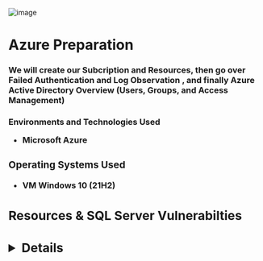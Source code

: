 ![image](https://user-images.githubusercontent.com/109401839/230745596-57cee9bd-687c-427d-b0db-d1080df77f7e.png)

<h1>Azure Preparation </h1>

<h3> We will create our Subcription and Resources, then go over Failed Authentication and Log Observation , and finally
Azure Active Directory Overview (Users, Groups, and Access Management)<h3>

<b> Environments and Technologies Used <b>

- Microsoft Azure

<h3> Operating Systems Used </h3>

- VM Windows 10 (21H2)

<h2>Resources & SQL Server Vulnerabilties<h2>

<details close>

---

</summary>

<b> Actions and Observations<b>

- Create Windows 10 Pro Virtual Machine
- Name the Resource Group: RG-Cyber-Lab

![gtxtw3z5](https://user-images.githubusercontent.com/109401839/230747447-40c9b360-38e2-4d8d-b4b2-7ea0bb12ae0f.png)

- Name the Virtual Network. NAME IT “Lab-VNet”

![hjl0rzkf](https://user-images.githubusercontent.com/109401839/230747449-be2118b3-a451-4d32-a756-d4082055ae31.png)

- Now, double check the VM settings and create ! 

![image](https://user-images.githubusercontent.com/109401839/230747537-211a32a7-9525-4572-a455-0a250278c604.png)

- Configure Network Security Group (Layer 4 Firewall) to allow all traffic inbound

- A mini firewall that will be configured for our virutal machine to allow all traffic in. We want to make this firewall look enticing to allow threat actors such as hackers, bots , and attackers to try to get into our virtual machine. 

- In resource groups, we will go inside it, we can see all the things associated with the VM being created. 
- We will edit, the network security group, either by search or in the resource groups. 
- Based on the traffic coming into the network we can see the priorty categorised in Azzure based on the set rules/protocols. 
- Create Inbound Security Rule , Any, Name it "DangerAllInBound" 

![nsg danger inbound](https://user-images.githubusercontent.com/109401839/230748062-20cb8a7d-768c-4d8b-b548-dad98fdef095.png)

- Now try to ping the IP Address of the VM in CMD...
- Did it work? 

![ping](https://i.imgur.com/ZnVQuDB.png)

- No it didnt because we need to remote in, and change the firewall setting within the VM as well. 

- Remote Into the VM

- Now remote in, on Windows 10 we will use  "Remote Desktop Connection" 

![e](https://i.imgur.com/8RQ9xpu.png)

- Turn off Windows Firewall
 
- Once you are logged in, search "wf.msc" in the start menu to execute the program "Windows Defender Firewall Advanced Security.
- Click on "Windows Defender Firewall Properties" 
- On each tab, turn off the "Firewall State" 
- Ignore IPSEC Settings for now.

![3](https://i.imgur.com/pBzKoId.png)

- Now observe the changes in CMD: 

![image](https://user-images.githubusercontent.com/109401839/230748490-8588cf7e-e3b4-4739-befd-f4695ba665ce.png)

- Install SQL Server Evaluation

- [Download here](https://www.microsoft.com/en-us/evalcenter/download-sql-server-2022)

- Install .exe file, Download Media, ISO option, Open Folder, and Mount Media

- It will show as a disk file under "This PC" side panel: 

![image](https://user-images.githubusercontent.com/109401839/230748771-4fd4e778-626d-4baa-8403-b1acf1389bdb.png)

![image](https://user-images.githubusercontent.com/109401839/230748852-edba2194-ebb1-4e15-932f-243d6cce6fac.png)

- Install SSMS (SQL Server Management Studio)

![sql install](https://user-images.githubusercontent.com/109401839/230748997-ad8f84d1-9bf7-4125-b7e5-0cd2f490b62b.png)

![mstsc_Kc9i9HCW3n](https://user-images.githubusercontent.com/109401839/230749050-cdeedde3-6773-48a1-852b-415ea114cfc6.png)

![mstsc_sGtz3qU3M2](https://user-images.githubusercontent.com/109401839/230749062-0bd9eaeb-9c0d-43c2-93a5-c9641bf2285e.png)

- Select "Mixed Mode", this is important becayse with Windows Authentication Mode, we will only be able to login with an online acount, where as with a mixed mode, we can login online and locally into the SQL Server.

- Add current user, and enter your password. 

- Now Finish Install ! Now we can connect to our SQL Database.  

- Next we will download [Server Management Studio](https://learn.microsoft.com/en-us/sql/ssms/download-sql-server-management-studio-ssms?view=sql-server-ver16)

![image](https://user-images.githubusercontent.com/109401839/230749437-dfc8f934-0360-4bc8-949f-a99371c0ba40.png)

![image](https://user-images.githubusercontent.com/109401839/230749591-15fffab9-3651-418b-8694-bd763492a9fb.png)

[Configure](https://learn.microsoft.com/en-us/sql/relational-databases/security/auditing/write-sql-server-audit-events-to-the-security-log?view=sql-server-ver16) the audit object access setting in Windows using auditpol

- Enable logging for SQL Server to be ported into Windows Event Viewer 

- Open a command prompt with administrative permissions.

- From the Start menu, navigate to Command Prompt, and then select Run as administrator.

- If the User Account Control dialog box opens, select Continue.

- Execute the following statement to enable auditing from SQL Server.

- Windows Command Prompt

- Copy

```auditpol /set /subcategory:"application generated" /success:enable /failure:enable```

- Close the command prompt window.

![2](https://i.imgur.com/LCjKjIg.png)

- Now RegEdit and explore:

 ```HKEY_LOCAL_MACHINE\SYSTEM\CurrentControlSet\Services\EventLog\Security```

![image](https://user-images.githubusercontent.com/109401839/230749756-e9139c85-9cd7-4756-a400-307b02a4c81a.png)

- Restart SQL Management, Disconnect Connection, Reconnect, and Choose SQL Managements Authentication Method. 

- Now, Intentionally enter the wrong user name and password to do a failed login attempt. 

![image](https://user-images.githubusercontent.com/109401839/230749821-c108d8bb-e77e-4826-9b93-0a6f2afde4f4.png)

- Test SQL logging to make sure it’s working properly

- Enter Event Viewer, Select Application, and View SQL Management Logs Entries: 

![image](https://user-images.githubusercontent.com/109401839/230749908-b20fe934-00b7-498a-a8f6-1f9554e38aed.png)

- Here we can see the failed login attempt and the reason. That concludes the first lab. 

<h2/>Precursor to Security Operations (Failed Authentication and Log Observation)<h2/>

<details close>

---

</summary>

We will create a VM in the cloud that will be our target of attack, and we will observe logs and see what they look like. 
The ultimate goal of this lab is to differentiate between false negatives, false positives, true positives, and true negatives. 
  
<b>Actions and Observations<b>

- We are creating an attack vm the goal is to have a different region so it looks like a threat is attacking our previous vm. 

![OUTSIDE](https://user-images.githubusercontent.com/112146207/230785143-b12ea9d9-8f3d-4fca-a73b-3d54374c3611.png)

```Now we have to name the VNet Lab-VNet-Attacker```

![image](https://user-images.githubusercontent.com/112146207/230785775-a4c5d027-71cd-4341-8927-faa552ff0cd4.png)

- First thing we will do is get the attack-VM public IP adddress. Then go to remote desktop connection and enter in your attack VM information. 

![image](https://user-images.githubusercontent.com/112146207/230786468-787b9479-4b0b-42b4-beb0-f627f6c02125.png)

- Get the windows-vm ```public IP address```` and go to RDP and from there go to the start menu and search remote desktop and enter the ``` IP address ```. 
- We will now generate some failed RDP (remote desktop protocol) logs against the windows-vm from the attacker vm. 
- We will attempt this 5 times with the wrong username and password.

![image](https://user-images.githubusercontent.com/112146207/230787466-11cc67e0-4833-4a61-a7b3-f6d250abf75e.png)

- We then go to event viewer and see all the failed login attempts

![image](https://user-images.githubusercontent.com/112146207/230790854-d6bd81a6-4629-4a4d-ab39-681c7b013451.png)

- After this we will install SSMS within attack-VM and generate some failed MS SQL Auth logs against windows-VM.
- Enter the wrong password 5 times

![image](https://user-images.githubusercontent.com/112146207/230792205-ad1cf545-267b-43ea-9bf0-8ecb72dde3ef.png)

- Log out of the attack-VM, and now we are back into our own computer. 
- From our own computer we will RDP back into our windows-vm. 
- We will inspect the failures and successes (Security log for RDP, Application log for SQL).
- It's important to also take note of EventIDs, messaging, source IP Addresses etc..

![uuu](https://user-images.githubusercontent.com/112146207/230796726-abf6a180-56d0-4428-9952-8eee097c8147.png)

<div>

<h3>Azure Active Directory Overview (Users, Groups, and Access Management)<h3>

<details close>

---

</summary>

![Untitled](https://user-images.githubusercontent.com/109401839/230747442-f0a1831d-1cf0-4895-b335-372314cd5d51.png)

<b>Actions and Observations<b>

- Configure and Observe Tenant-Level Global Reader
1. Create user in Active Directory, we will name the user "globalreaderjohn"
Then we will select the auto password generate option, Maxo1396" 
```It will be different for you```

![image](https://user-images.githubusercontent.com/109401839/230799438-00d3e9fe-4348-4052-9995-6d6895f6f283.png)

![image](https://user-images.githubusercontent.com/109401839/230799569-fca3562d-15c4-4332-9e30-0e75432e7e96.png)

- Assign Tenant-Level Global Reader

![image](https://user-images.githubusercontent.com/109401839/230799619-da680846-c56a-479a-b215-ab5758f49b50.png)

![msedge_Y3BrhP8v9T](https://user-images.githubusercontent.com/109401839/230799861-29ebd5fd-4b1d-445f-a9da-abfd1056a726.png)

Be sure to copy your user's "User Principal Name" ,  for us that is ```globalreaderjohn@fnabeelpm.onmicrosoft.com```

- In a new browser/incognito, log in as globalreaderjohn and observe result of being a Tenant Level “Global Reader”

 [Log into Azure](http://portal.azure.com/) 

![msedge_HqzxFbf0iN](https://user-images.githubusercontent.com/109401839/230799958-e166ab3b-f43a-4ffc-9042-c836cf5c3ec2.png)

 Azure will prompt you to change your auto-generated password, for us we changed it to ```LabTest123456``` , feel free to use anything but be sure to remember it. 

Once you are logged into Azure, notice you can not see anything in your subscription page, however you are able to view all avaialble users. 

Due to your role, as Global Reader. I can view users overview, however I am not able to make changes or reset passwords. 

![image](https://user-images.githubusercontent.com/109401839/230800090-ab7e025f-079f-41f5-a8f4-10cf7dbd5676.png)

This is because we have given RBAC (Role-Based Access Control) and enforced Least Priviledges so John can only do his job, Read. 

- Close browser/incognito when satisfied

- Back in main browser, create another user within AAD  (username: subreaderjane)

- Configure and Observer Subscription Reader

- Auto-generated password, ```Qudo6437```  

![msedge_JftbufmM3X](https://user-images.githubusercontent.com/109401839/230800294-58e9a6f0-984e-435a-8db1-41a5cbbd8523.png)

- Assign Subscription-Level Reader 

This maybe called something different for you, for me ```Azure subscription 1``` and you can find this under ```Subscriptions```. 

Now, Enter the Access Control (IAM) and give Jane her deserved role. 

![image](https://user-images.githubusercontent.com/109401839/230800962-a70cbdaf-c686-41ec-9313-f8dc9cb0fd9e.png)

![msedge_UUzHPizmTA](https://user-images.githubusercontent.com/109401839/230800551-c809f8b7-975f-4a3b-8761-ef7e7c6fe5fb.png)

- In a new browser/incognito, log in as subreaderjane and observe result of being a Subscription Level “Global Reader”

Again, you will be prompted to change your password, document it. 

Go to resource groups and notice you are able to see the resources in there and even under subscriptions. 

Lets try to delete a resource group now, we should not be able to do so... 

![image](https://user-images.githubusercontent.com/109401839/230801715-c9537447-9f66-4f22-8d33-19eab3074bd2.png)

Did it delete? YIKES.

![image](https://user-images.githubusercontent.com/109401839/230801752-80f0c485-cf6b-40d5-ac6d-de5b9cedf301.png)

It did not delete ! Jane does not have the priveldges to create or delete. Only a subscription level reader. We can not actually change anything. 

- Close browser/incognito when satisfied

- Configure and Observe Resource Group Contributor (like an admin)

- Back in main browser, create another user within AAD  (username: rgcontributordave)

Auto-generated password ```Fayo1701```

- Create a new resource group called “Permissions-Tester”

- Assign Resource Group-level Contributor

- For our resource group (RG-Cyber-Lab), assign Contributor Permissions

![image](https://user-images.githubusercontent.com/109401839/230802793-5cd508ee-80f4-4ec5-a550-a9bcfee016b6.png)

- In a new browser/incognito, log in as rgcontributordave and observe result of being a Subscription Level Reader
 
![msedge_0h9H4b5cvQ](https://user-images.githubusercontent.com/109401839/230802957-c2564141-5e21-4f06-8566-70b1464c40ce.png)

- Observe the result of being a Resource Group Level Contributor

![image](https://user-images.githubusercontent.com/109401839/230803072-730eeeb8-3051-4173-9a19-44d513cddb56.png)

Dave is now able view the resource group and create further resoruces in the group such as Storage. 
 
 ![image](https://user-images.githubusercontent.com/109401839/230803808-2d32b1ba-4312-4cc9-99a3-26d158587e0f.png)

```Be sure to delete your resources```

That concludes the three part labs series, *Welcome to Cybersecurity*, your journey starts here! 

On our next set of [labs](https://github.com/fnabeel/Logging-and-Monitoring), we will go over Logging and Monitoring. 

